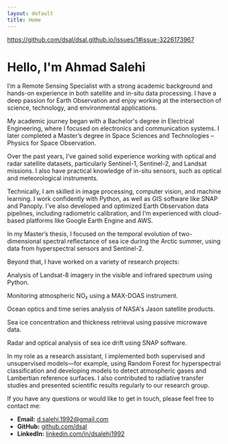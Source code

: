 ```yaml
---
layout: default
title: Home
---
```


https://github.com/dsal/dsal.github.io/issues/1#issue-3226173967

# Hello, I'm **Ahmad Salehi**
I’m a Remote Sensing Specialist with a strong academic background and hands-on experience in both satellite and in-situ data processing. I have a deep passion for Earth Observation and enjoy working at the intersection of science, technology, and environmental applications.

My academic journey began with a Bachelor's degree in Electrical Engineering, where I focused on electronics and communication systems. I later completed a Master’s degree in Space Sciences and Technologies – Physics for Space Observation.

Over the past years, I’ve gained solid experience working with optical and radar satellite datasets, particularly Sentinel-1, Sentinel-2, and Landsat missions. I also have practical knowledge of in-situ sensors, such as optical and meteorological instruments.

Technically, I am skilled in image processing, computer vision, and machine learning. I work confidently with Python, as well as GIS software like SNAP and Panoply. I’ve also developed and optimized Earth Observation data pipelines, including radiometric calibration, and I’m experienced with cloud-based platforms like Google Earth Engine and AWS.

In my Master’s thesis, I focused on the temporal evolution of two-dimensional spectral reflectance of sea ice during the Arctic summer, using data from hyperspectral sensors and Sentinel-2.

Beyond that, I have worked on a variety of research projects:

Analysis of Landsat-8 imagery in the visible and infrared spectrum using Python.

Monitoring atmospheric NO₂ using a MAX-DOAS instrument.

Ocean optics and time series analysis of NASA's Jason satellite products.

Sea ice concentration and thickness retrieval using passive microwave data.

Radar and optical analysis of sea ice drift using SNAP software.

In my role as a research assistant, I implemented both supervised and unsupervised models—for example, using Random Forest for hyperspectral classification and developing models to detect atmospheric gases and Lambertian reference surfaces. I also contributed to radiative transfer studies and presented scientific results regularly to our research group.

If you have any questions or would like to get in touch, please feel free to contact me:
- **Email:** [d.salehi.1992@gmail.com](mailto:d.salehi.1992@gmail.com)
- **GitHub:** [github.com/dsal](https://github.com/dsal)
- **LinkedIn:** [linkedin.com/in/dsalehi1992](https://www.linkedin.com/in/dsalehi1992/)

